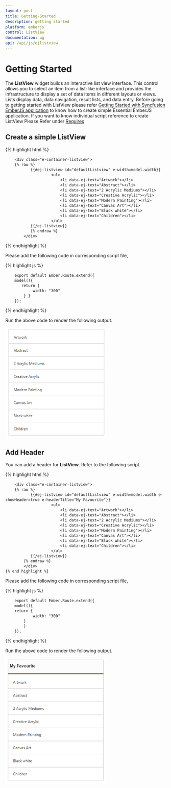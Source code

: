 ```yaml
---
layout: post
title: Getting-Started
description: getting started
platform: emberjs
control: ListView
documentation: ug
api: /api/js/ejlistview
---
```


# Getting Started


The **ListView** widget builds an interactive list view interface. This control allows you to select an item from a list-like interface and provides the infrastructure to display a set of data items in different layouts or views. Lists display data, data navigation, result lists, and data entry.
Before going to getting started with ListView please refer [Getting Started with Syncfusion EmberJS application](https://help.syncfusion.com/emberjs/overview/)  to know how to create simple Essential EmberJS application.
If you want to know individual script reference to create ListView Please Refer under [Requires](https://help.syncfusion.com/api/js/ejlistview/)


## Create a simple ListView

{% highlight html %}

        <div class="e-container-listview">
        {% raw %}
               {{#ej-listview id="defaultListview" e-width=model.width}}
						<ul>
                            <li data-ej-text="Artwork"></li>
                            <li data-ej-text="Abstract"></li>
                            <li data-ej-text="2 Acrylic Mediums"></li>
                            <li data-ej-text="Creative Acrylic"></li>
                            <li data-ej-text="Modern Painting"></li>
                            <li data-ej-text="Canvas Art"></li>
                            <li data-ej-text="Black white"></li>
                            <li data-ej-text="Children"></li>
                        </ul>
			   {{/ej-listview}}
               {% endraw %}
            </div>

{% endhighlight %}


Please add the following code in corresponding script file,


 {% highlight js %}

        export default Ember.Route.extend({
        model(){
           return {
                width: "300"  
            } }
        });

 {% endhighlight %}


Run the above code to render the following output.

![](Getting-Started_images/Getting-Started_img2.png) 

## Add Header

You can add a header for **ListView**. Refer to the following script.


 {% highlight html %}

        <div class="e-container-listview">
        {% raw %}
               {{#ej-listview id="defaultListview" e-width=model.width e-showHeader=true e-headerTitle="My Favourite"}}
						<ul>
                            <li data-ej-text="Artwork"></li>
                            <li data-ej-text="Abstract"></li>
                            <li data-ej-text="2 Acrylic Mediums"></li>
                            <li data-ej-text="Creative Acrylic"></li>
                            <li data-ej-text="Modern Painting"></li>
                            <li data-ej-text="Canvas Art"></li>
                            <li data-ej-text="Black white"></li>
                            <li data-ej-text="Children"></li>
                        </ul>
			   {{/ej-listview}}
            {% endraw %}
            </div>
    {% end highlight %}

Please add the following code in corresponding script file,

{% highlight js %}

        export default Ember.Route.extend({
        model(){
        return {
                width: "300" 
            }
            }
        });

  {% endhighlight %}



Run the above code to render the following output.

![](Getting-Started_images/Getting-Started_img3.png) 

